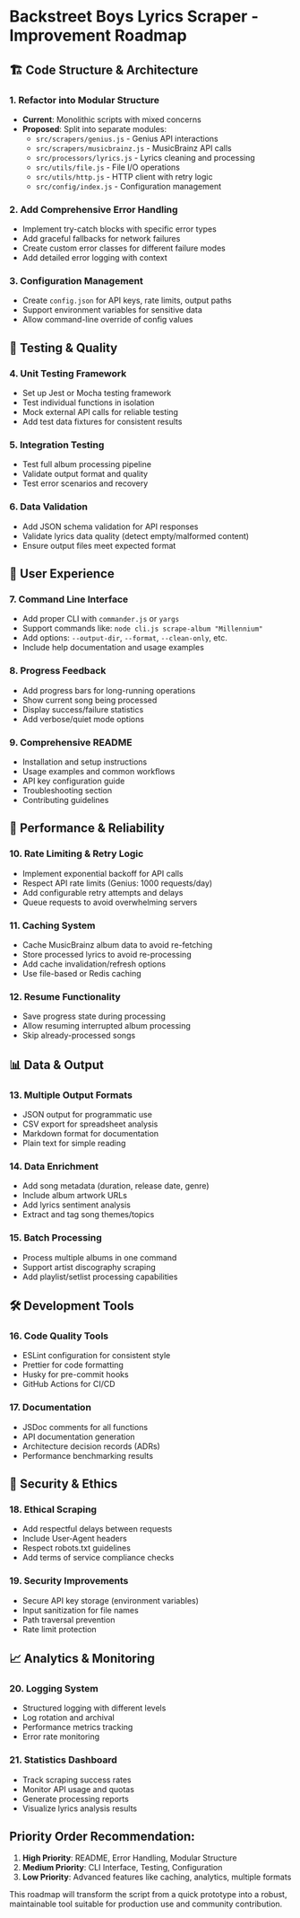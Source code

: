 # Backstreet Boys Lyrics Scraper - Improvement Roadmap

## 🏗️ Code Structure & Architecture

### 1. Refactor into Modular Structure
- **Current**: Monolithic scripts with mixed concerns
- **Proposed**: Split into separate modules:
  - `src/scrapers/genius.js` - Genius API interactions
  - `src/scrapers/musicbrainz.js` - MusicBrainz API calls
  - `src/processors/lyrics.js` - Lyrics cleaning and processing
  - `src/utils/file.js` - File I/O operations
  - `src/utils/http.js` - HTTP client with retry logic
  - `src/config/index.js` - Configuration management

### 2. Add Comprehensive Error Handling
- Implement try-catch blocks with specific error types
- Add graceful fallbacks for network failures
- Create custom error classes for different failure modes
- Add detailed error logging with context

### 3. Configuration Management
- Create `config.json` for API keys, rate limits, output paths
- Support environment variables for sensitive data
- Allow command-line override of config values

## 🧪 Testing & Quality

### 4. Unit Testing Framework
- Set up Jest or Mocha testing framework
- Test individual functions in isolation
- Mock external API calls for reliable testing
- Add test data fixtures for consistent results

### 5. Integration Testing
- Test full album processing pipeline
- Validate output format and quality
- Test error scenarios and recovery

### 6. Data Validation
- Add JSON schema validation for API responses
- Validate lyrics data quality (detect empty/malformed content)
- Ensure output files meet expected format

## 🚀 User Experience

### 7. Command Line Interface
- Add proper CLI with `commander.js` or `yargs`
- Support commands like: `node cli.js scrape-album "Millennium"`
- Add options: `--output-dir`, `--format`, `--clean-only`, etc.
- Include help documentation and usage examples

### 8. Progress Feedback
- Add progress bars for long-running operations
- Show current song being processed
- Display success/failure statistics
- Add verbose/quiet mode options

### 9. Comprehensive README
- Installation and setup instructions
- Usage examples and common workflows
- API key configuration guide
- Troubleshooting section
- Contributing guidelines

## 🔧 Performance & Reliability

### 10. Rate Limiting & Retry Logic
- Implement exponential backoff for API calls
- Respect API rate limits (Genius: 1000 requests/day)
- Add configurable retry attempts and delays
- Queue requests to avoid overwhelming servers

### 11. Caching System
- Cache MusicBrainz album data to avoid re-fetching
- Store processed lyrics to avoid re-processing
- Add cache invalidation/refresh options
- Use file-based or Redis caching

### 12. Resume Functionality
- Save progress state during processing
- Allow resuming interrupted album processing
- Skip already-processed songs

## 📊 Data & Output

### 13. Multiple Output Formats
- JSON output for programmatic use
- CSV export for spreadsheet analysis
- Markdown format for documentation
- Plain text for simple reading

### 14. Data Enrichment
- Add song metadata (duration, release date, genre)
- Include album artwork URLs
- Add lyrics sentiment analysis
- Extract and tag song themes/topics

### 15. Batch Processing
- Process multiple albums in one command
- Support artist discography scraping
- Add playlist/setlist processing capabilities

## 🛠️ Development Tools

### 16. Code Quality Tools
- ESLint configuration for consistent style
- Prettier for code formatting
- Husky for pre-commit hooks
- GitHub Actions for CI/CD

### 17. Documentation
- JSDoc comments for all functions
- API documentation generation
- Architecture decision records (ADRs)
- Performance benchmarking results

## 🔐 Security & Ethics

### 18. Ethical Scraping
- Add respectful delays between requests
- Include User-Agent headers
- Respect robots.txt guidelines
- Add terms of service compliance checks

### 19. Security Improvements
- Secure API key storage (environment variables)
- Input sanitization for file names
- Path traversal prevention
- Rate limit protection

## 📈 Analytics & Monitoring

### 20. Logging System
- Structured logging with different levels
- Log rotation and archival
- Performance metrics tracking
- Error rate monitoring

### 21. Statistics Dashboard
- Track scraping success rates
- Monitor API usage and quotas
- Generate processing reports
- Visualize lyrics analysis results

## Priority Order Recommendation:
1. **High Priority**: README, Error Handling, Modular Structure
2. **Medium Priority**: CLI Interface, Testing, Configuration
3. **Low Priority**: Advanced features like caching, analytics, multiple formats

This roadmap will transform the script from a quick prototype into a robust, maintainable tool suitable for production use and community contribution.